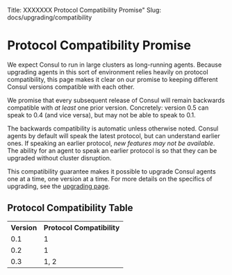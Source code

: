 Title: XXXXXXX Protocol Compatibility Promise"
Slug: docs/upgrading/compatibility


# Protocol Compatibility Promise

We expect Consul to run in large clusters as long-running agents. Because
upgrading agents in this sort of environment relies heavily on protocol
compatibility, this page makes it clear on our promise to keeping different
Consul versions compatible with each other.

We promise that every subsequent release of Consul will remain backwards
compatible with _at least_ one prior version. Concretely: version 0.5 can
speak to 0.4 (and vice versa), but may not be able to speak to 0.1.

The backwards compatibility is automatic unless otherwise noted. Consul agents by
default will speak the latest protocol, but can understand earlier
ones. If speaking an earlier protocol, _new features may not be available_.
The ability for an agent to speak an earlier protocol is so that they
can be upgraded without cluster disruption.

This compatibility guarantee makes it possible to upgrade Consul agents one
at a time, one version at a time. For more details on the specifics of
upgrading, see the [upgrading page](/docs/upgrading.html).

## Protocol Compatibility Table

<table class="table table-bordered table-striped">
<tr>
<th>Version</th>
<th>Protocol Compatibility</th>
</tr>
<tr>
<td>0.1</td>
<td>1</td>
</tr>
<tr>
<td>0.2</td>
<td>1</td>
</tr>
<tr>
<td>0.3</td>
<td>1, 2</td>
</tr>
</table>

